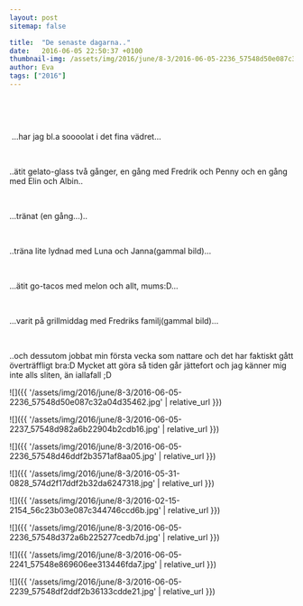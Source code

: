 ```yaml
---
layout: post
sitemap: false

title:  "De senaste dagarna.."
date:   2016-06-05 22:50:37 +0100
thumbnail-img: /assets/img/2016/june/8-3/2016-06-05-2236_57548d50e087c32a04d35462.jpg
author: Eva
tags: ["2016"]
---
```


 




 







 ...har jag bl.a soooolat i det fina vädret...




 










..ätit gelato-glass två gånger, en gång med Fredrik och Penny och en gång med Elin och Albin..










 













...tränat (en gång...)..













 




..träna lite lydnad med Luna och Janna(gammal bild)...










 







...ätit go-tacos med melon och allt, mums:D...










 




...varit på grillmiddag med Fredriks familj(gammal bild)...
















 




..och dessutom jobbat min första vecka som nattare och det har faktiskt gått överträffligt bra:D Mycket att göra så tiden går jättefort och jag känner mig inte alls sliten, än iallafall ;D

![]({{ '/assets/img/2016/june/8-3/2016-06-05-2236_57548d50e087c32a04d35462.jpg'  | relative_url }})

![]({{ '/assets/img/2016/june/8-3/2016-06-05-2237_57548d982a6b22904b2cdb16.jpg'  | relative_url }})

![]({{ '/assets/img/2016/june/8-3/2016-06-05-2236_57548d46ddf2b3571af8aa05.jpg'  | relative_url }})

![]({{ '/assets/img/2016/june/8-3/2016-05-31-0828_574d2f17ddf2b32da6247318.jpg'  | relative_url }})

![]({{ '/assets/img/2016/june/8-3/2016-02-15-2154_56c23b03e087c344746ccd6b.jpg'  | relative_url }})

![]({{ '/assets/img/2016/june/8-3/2016-06-05-2236_57548d372a6b225277cedb7d.jpg'  | relative_url }})

![]({{ '/assets/img/2016/june/8-3/2016-06-05-2241_57548e869606ee313446fda7.jpg'  | relative_url }})

![]({{ '/assets/img/2016/june/8-3/2016-06-05-2239_57548df2ddf2b36133cdde21.jpg'  | relative_url }})

